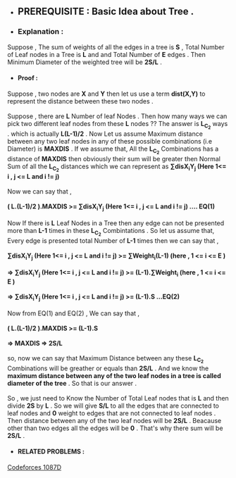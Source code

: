 - ## PREREQUISITE : Basic Idea about Tree .
- ### Explanation : 
Suppose , The sum of weights of all the edges in a tree is **S** , Total Number of Leaf nodes in a Tree is **L** and and Total Number of **E** edges . Then Minimum Diameter of the weighted tree will be 
**2S/L** . 
- #### Proof :
Suppose , two nodes are **X** and **Y** then let us use a term **dist(X,Y)** to represent the distance between these two nodes . <br><br>
Suppose , there are **L** Number of leaf Nodes . Then how many ways we can pick two different leaf nodes from these **L** nodes ?? The answer is **L<sub>C<sub>2</sub></sub>** ways . which
is actually **L(L-1)/2** . Now Let us assume Maximum distance between any two leaf nodes in any of these possible combinations  (i.e Diameter) is **MAXDIS** . If we assume that,
All the **L<sub>C<sub>2</sub></sub>** Combinations has a distance of **MAXDIS** then obviously their sum will be greater then Normal Sum of all the **L<sub>C<sub>2</sub></sub>** 
distances which we can represent as **<span>&#8721;dis</span>X<sub>i</sub>Y<sub>j</sub> (Here 1<= i , j <= L and i != j)**  <br><br>
Now we can say that ,<br><br> **( L.(L-1)/2 ).MAXDIS >= <span>&#8721;dis</span>X<sub>i</sub>Y<sub>j</sub> (Here 1<= i , j <= L and i != j) .... EQ(1)** <br><br>
Now If there is **L** Leaf Nodes in a Tree then any edge can not be presented more than **L-1** times in these  **L<sub>C<sub>2</sub></sub>** Combintations . So let us assume that,
Every edge is presented total Number of **L-1** times then we can say that , <br><br>
**<span>&#8721;dis</span>X<sub>i</sub>Y<sub>j</sub> (Here 1<= i , j <= L and i != j) >=  <span>&#8721;Weight<sub>i</sub></span>(L-1)   (here , 1 <= i <= E )** <br><br>
**=> <span>&#8721;dis</span>X<sub>i</sub>Y<sub>j</sub> (Here 1<= i , j <= L and i != j) >=  (L-1).<span>&#8721;Weight<sub>i</sub></span> (here , 1 <= i <= E )** <br><br>
**=> <span>&#8721;dis</span>X<sub>i</sub>Y<sub>j</sub> (Here 1<= i , j <= L and i != j) >= (L-1).S ...EQ(2)** <br><br>
Now from EQ(1) and EQ(2) , We can say that , <br><br>
 **( L.(L-1)/2 ).MAXDIS >= (L-1).S** <br><br>
 **=> MAXDIS => 2S/L** <br><br>
 so, now we can say that Maximum Distance between any these **L<sub>C<sub>2</sub></sub>** Combinations will be greather or equals than **2S/L** . And we know the **maximum distance
 between any of the two leaf nodes in a tree is called diameter of the tree** . So that is our answer . <br><br>
 So , we just need to Know the Number of Total Leaf nodes that is **L** and then divide **2S** by **L** .  So we will give **S/L** to all the edges that are connected to leaf nodes and **0** weight to edges that are not connected to leaf nodes .  Then distance between any of the two leaf nodes will be **2S/L** . Beacause other than two edges all the 
 edges will be **0** . That's why there sum will be **2S/L** .
 - #### RELATED PROBLEMS :
  [Codeforces 1087D](https://codeforces.com/problemset/problem/1087/D?locale=en)
